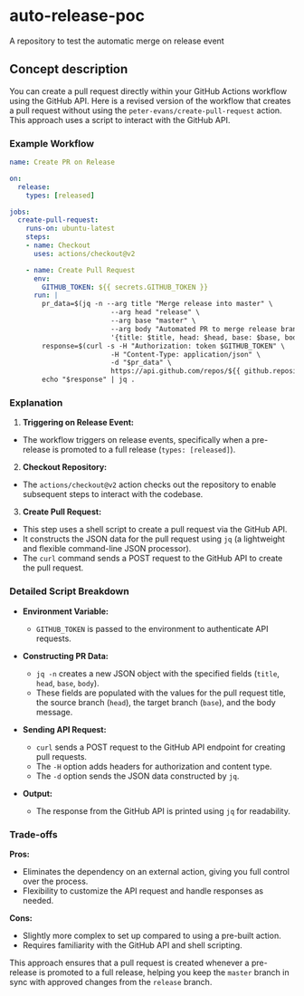# auto-release-poc
A repository to test the automatic merge on release event

## Concept description
You can create a pull request directly within your GitHub Actions workflow using the GitHub API. Here is a revised version of the workflow that creates a pull request without using the `peter-evans/create-pull-request` action. This approach uses a script to interact with the GitHub API.

### Example Workflow

```yaml
name: Create PR on Release

on:
  release:
    types: [released]

jobs:
  create-pull-request:
    runs-on: ubuntu-latest
    steps:
    - name: Checkout
      uses: actions/checkout@v2

    - name: Create Pull Request
      env:
        GITHUB_TOKEN: ${{ secrets.GITHUB_TOKEN }}
      run: |
        pr_data=$(jq -n --arg title "Merge release into master" \
                         --arg head "release" \
                         --arg base "master" \
                         --arg body "Automated PR to merge release branch into master based on release event." \
                         '{title: $title, head: $head, base: $base, body: $body}')
        response=$(curl -s -H "Authorization: token $GITHUB_TOKEN" \
                         -H "Content-Type: application/json" \
                         -d "$pr_data" \
                         https://api.github.com/repos/${{ github.repository }}/pulls)
        echo "$response" | jq .
```

### Explanation

1. **Triggering on Release Event:**
  - The workflow triggers on release events, specifically when a pre-release is promoted to a full release (`types: [released]`).

2. **Checkout Repository:**
  - The `actions/checkout@v2` action checks out the repository to enable subsequent steps to interact with the codebase.

3. **Create Pull Request:**
  - This step uses a shell script to create a pull request via the GitHub API.
  - It constructs the JSON data for the pull request using `jq` (a lightweight and flexible command-line JSON processor).
  - The `curl` command sends a POST request to the GitHub API to create the pull request.

### Detailed Script Breakdown

- **Environment Variable:**
  - `GITHUB_TOKEN` is passed to the environment to authenticate API requests.

- **Constructing PR Data:**
  - `jq -n` creates a new JSON object with the specified fields (`title`, `head`, `base`, `body`).
  - These fields are populated with the values for the pull request title, the source branch (`head`), the target branch (`base`), and the body message.

- **Sending API Request:**
  - `curl` sends a POST request to the GitHub API endpoint for creating pull requests.
  - The `-H` option adds headers for authorization and content type.
  - The `-d` option sends the JSON data constructed by `jq`.

- **Output:**
  - The response from the GitHub API is printed using `jq` for readability.

### Trade-offs

**Pros:**
- Eliminates the dependency on an external action, giving you full control over the process.
- Flexibility to customize the API request and handle responses as needed.

**Cons:**
- Slightly more complex to set up compared to using a pre-built action.
- Requires familiarity with the GitHub API and shell scripting.

This approach ensures that a pull request is created whenever a pre-release is promoted to a full release, helping you keep the `master` branch in sync with approved changes from the `release` branch.
